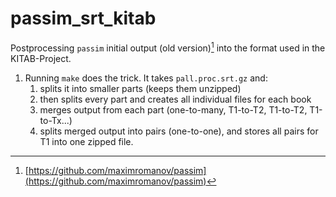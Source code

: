 # passim_srt_kitab

Postprocessing `passim` initial output (old version)[^passim] into the format used in the KITAB-Project.

1. Running `make` does the trick. It takes `pall.proc.srt.gz` and:
	1. splits it into smaller parts (keeps them unzipped)
	2. then splits every part and creates all individual files for each book
	3. merges output from each part (one-to-many, T1-to-T2, T1-to-T2, T1-to-Tx...)
	4. splits merged output into pairs (one-to-one), and stores all pairs for T1 into one zipped file.

[^passim]: [https://github.com/maximromanov/passim](https://github.com/maximromanov/passim)



